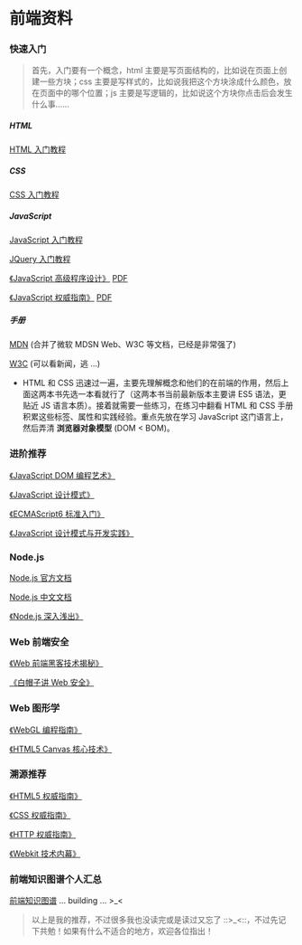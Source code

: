 # 前端资料

### 快速入门

> 首先，入门要有一个概念，html 主要是写页面结构的，比如说在页面上创建一些方块；css 主要是写样式的，比如说我把这个方块涂成什么颜色，放在页面中的哪个位置；js 主要是写逻辑的，比如说这个方块你点击后会发生什么事......


##### HTML

[HTML 入门教程](http://www.runoob.com/html/html-tutorial.html)


##### CSS

[CSS 入门教程](http://www.runoob.com/css/css-tutorial.html)


##### JavaScript

[JavaScript 入门教程](http://www.runoob.com/js/js-tutorial.html)

[JQuery 入门教程](http://www.runoob.com/jquery/jquery-tutorial.html)

[《JavaScript 高级程序设计》]()
[PDF](http://note.youdao.com/noteshare?id=7ce6a29ea631d4ec477c64ba1b0ddcbe) 

[《JavaScript 权威指南》](https://book.douban.com/subject/10549733/)
[PDF](http://note.youdao.com/noteshare?id=4a0fe0dd3a60161f9f2da8edbe00c4df)

##### 手册

[MDN](https://developer.mozilla.org/zh-CN/) (合并了微软 MDSN Web、W3C 等文档，已经是非常强了)

[W3C](https://www.w3.org) (可以看新闻，逃 ...)

* HTML 和 CSS 迅速过一遍，主要先理解概念和他们的在前端的作用，然后上面这两本书先选一本看就行了（这两本书当前最新版本主要讲 ES5 语法，更贴近 JS 语言本质）。接着就需要一些练习，在练习中翻看 HTML 和 CSS 手册积累这些标签、属性和实践经验。重点先放在学习 JavaScript 这门语言上，然后弄清 **浏览器对象模型** (DOM < BOM)。


### 进阶推荐

[《JavaScript DOM 编程艺术》](https://book.douban.com/subject/6038371/)

[《JavaScript 设计模式》](https://book.douban.com/subject/26589719/)

[《ECMAScript6 标准入门》](http://es6.ruanyifeng.com)

[《JavaScript 设计模式与开发实践》](https://book.douban.com/subject/26382780/)


### Node.js

[Node.js 官方文档](https://nodejs.org/dist/latest-v8.x/docs/api/)

[Node.js 中文文档](http://nodejs.cn/api/)

[《Node.js 深入浅出》](https://book.douban.com/subject/25768396/)

### Web 前端安全

[《Web 前端黑客技术揭秘》](https://book.douban.com/subject/20451827/)

[《白帽子讲 Web 安全》](https://book.douban.com/subject/25910557/)

### Web 图形学

[《WebGL 编程指南》](https://book.douban.com/subject/25909351/)

[《HTML5 Canvas 核心技术》](https://book.douban.com/subject/24533314/)


### 溯源推荐

[《HTML5 权威指南》](https://book.douban.com/subject/25786074/)

[《CSS 权威指南》](https://book.douban.com/subject/2308234/)

[《HTTP 权威指南》](https://book.douban.com/subject/10746113/)

[《Webkit 技术内幕》](https://book.douban.com/subject/25910556/)


### 前端知识图谱个人汇总

[前端知识图谱](./knowledge-graph.md) ... building ... >_<


> 以上是我的推荐，不过很多我也没读完或是读过又忘了 ::>\_<::，不过先记下共勉！如果有什么不适合的地方，欢迎各位指出！